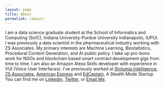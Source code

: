 ```yaml
---
layout: page
title: About
permalink: /about/
---
```

I am a data science graduate student at the School of Informatics and Computing (SoIC), Indiana University-Purdue University Indianapolis, IUPUI. I was previously a data scientist in the pharmaceutical industry working with ZS Associates. My primary interests are Machine Learning, Biostatistics, Procedural Content Generation, and AI public policy. I take up pro-bono work for NGOs and blockchain based smart contract development gigs from time to time.
I am also an Amazon Alexa Skills developer with experience in VUI (Voice User Interfaces). 
I've previously worked at [Stylumia Intelligence](https://www.stylumia.ai/), [ZS Associates](https://www.zs.com/), [American Express](https://www.americanexpress.com/in/) and [EdCaptain](https://edcaptain.com/), A Stealth Mode Startup.
You can find me on [Linkedin](https://www.linkedin.com/in/sakshamio/), [Twitter](https://twitter.com/sakshami_o), or [Email Me](mailto:gupta.saksham98@gmail.com).
